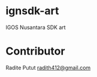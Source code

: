 ignsdk-art
==========

IGOS Nusantara SDK art

Contributor
===========

Radite Putut <radith412@gmail.com>
